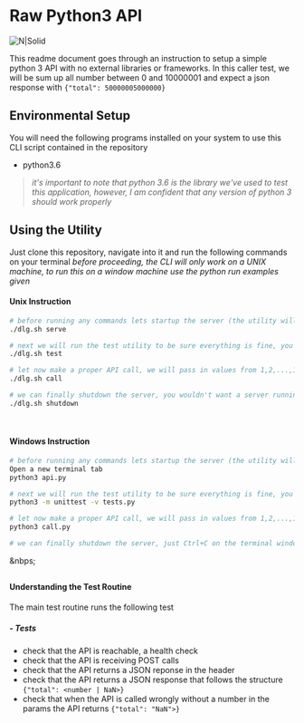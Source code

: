 # Raw Python3 API
![N|Solid](https://img.shields.io/badge/Raw--Python3--API-v.1.0-blue.svg)

This readme document goes through an instruction to setup a simple python 3 API with no external libraries or frameworks. In this caller test, we will be sum up all number between 0 and 10000001 and expect a json response with `{"total": 50000005000000}`

##
## Environmental Setup
You will need the following programs installed on your system to use this CLI script contained in the repository
- python3.6

> _it's important to note that python 3.6 is the library we've used to test this application, however, I am confident that any version of python 3 should work properly_
##
## Using the Utility
Just clone this repository, navigate into it and run the following commands on your terminal
_before proceeding, the CLI will only work on a UNIX machine, to run this on a window machine use the python run examples given_

#### Unix Instruction

```sh
# before running any commands lets startup the server (the utility will start up the server in the background on port 5000 and verbosity set to null)
./dlg.sh serve

# next we will run the test utility to be sure everything is fine, you can try running the test utility before the serve is up to see what the output looks like
./dlg.sh test

# let now make a proper API call, we will pass in values from 1,2,...,10000001 to view the output. This is a lot of data, a 10 million and one item array. The server will process the total of the numbers in the array and return a response to look like `{"total": 50000005000000}`
./dlg.sh call

# we can finally shutdown the server, you wouldn't want a server running on your systems' background forever especially when its just a demo
./dlg.sh shutdown
``` 
&nbsp;
#### Windows Instruction

```sh
# before running any commands lets startup the server (the utility will start up the server in the background on port 5000 and verbosity set to null)
Open a new terminal tab
python3 api.py

# next we will run the test utility to be sure everything is fine, you can try running the test utility before the serve is up to see what the output looks like
python3 -m unittest -v tests.py

# let now make a proper API call, we will pass in values from 1,2,...,10000001 to view the output. This is a lot of data, a 10 million and one item array. The server will process the total of the numbers in the array and return a response to look like `{"total": 50000005000000}. We added a unix test utility to return the time for this call to execute`
python3 call.py

# we can finally shutdown the server, just Ctrl+C on the terminal window the open tab running python serve.py
``` 
&nbps;
##
#### Understanding the Test Routine
The main test routine runs the following test
##### - Tests
- check that the API is reachable, a health check
- check that the API is receiving POST calls
- check that the API returns a JSON reponse in the header
- check that the API returns a JSON response that follows the structure `{"total": <number | NaN>}`
- check that when the API is called wrongly without a number in the params the API returns `{"total": "NaN">}`
&nbsp;
